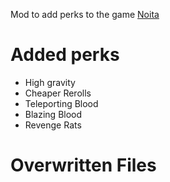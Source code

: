 Mod to add perks to the game [Noita](https://noitagame.com/)

# Added perks
 * High gravity
 * Cheaper Rerolls
 * Teleporting Blood
 * Blazing Blood
 * Revenge Rats
 
# Overwritten Files


    
